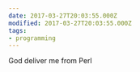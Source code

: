 ```yaml
---
date: 2017-03-27T20:03:55.000Z
modified: 2017-03-27T20:03:55.000Z
tags:
- programming
---
```


  God deliver me from Perl

